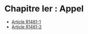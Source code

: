 # Chapitre Ier : Appel

* [Article R1461-1](./LEGIARTI000018535940.md)
* [Article R1461-2](./LEGIARTI000018535938.md)

